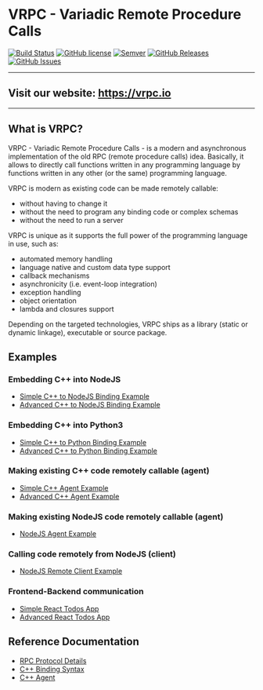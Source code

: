 # VRPC - Variadic Remote Procedure Calls

[![Build Status](https://travis-ci.com/heisenware/vrpc.svg?branch=master)](https://travis-ci.com/heisenware/vrpc)
[![GitHub license](https://img.shields.io/badge/license-MIT-blue.svg)](https://raw.githubusercontent.com/heisenware/vrpc/master/LICENSE)
[![Semver](https://img.shields.io/badge/semver-2.0.0-blue)](https://semver.org/spec/v2.0.0.html)
[![GitHub Releases](https://img.shields.io/github/tag/heisenware/vrpc.svg)](https://github.com/heisenware/vrpc/tag)
[![GitHub Issues](https://img.shields.io/github/issues/heisenware/vrpc.svg)](http://github.com/heisenware/vrpc/issues)

---
## Visit our website: https://vrpc.io
---

## What is VRPC?

VRPC - Variadic Remote Procedure Calls - is a modern and asynchronous
implementation of the old RPC (remote procedure calls) idea. Basically, it
allows to directly call functions written in any programming language by
functions written in any other (or the same) programming language.

VRPC is modern as existing code can be made remotely callable:

- without having to change it
- without the need to program any binding code or complex
  schemas
- without the need to run a server

VRPC is unique as it supports the full power of the programming language in use,
such as:

- automated memory handling
- language native and custom data type support
- callback mechanisms
- asynchronicity (i.e. event-loop integration)
- exception handling
- object orientation
- lambda and closures support

Depending on the targeted technologies, VRPC ships as a library (static or
dynamic linkage), executable or source package.

## Examples

### Embedding C++ into NodeJS

- [Simple C++ to NodeJS Binding Example](docs/examples/CppNodeExample1.md)
- [Advanced C++ to NodeJS Binding Example](docs/examples/CppNodeExample2.md)

### Embedding C++ into Python3

- [Simple C++ to Python Binding Example](docs/examples/CppPythonExample1.md)
- [Advanced C++ to Python Binding Example](docs/examples/CppPythonExample2.md)

### Making existing C++ code remotely callable (agent)

- [Simple C++ Agent Example](docs/examples/CppAgentLinuxExample1.md)
- [Advanced C++ Agent Example](docs/examples/CppAgentLinuxExample2.md)

### Making existing NodeJS code remotely callable (agent)

- [NodeJS Agent Example](docs/examples/NodeAgentExample.md)

### Calling code remotely from NodeJS (client)

- [NodeJS Remote Client Example](docs/examples/NodeClientExample.md)

### Frontend-Backend communication

- [Simple React Todos App](docs/examples/ReactTodosExample1.md)
- [Advanced React Todos App](docs/examples/ReactTodosExample2.md)

## Reference Documentation

- [RPC Protocol Details](docs/reference/remoteProtocol.md)
- [C++ Binding Syntax](docs/reference/cppBinding.md)
- [C++ Agent](docs/reference/cppAgent.md)
